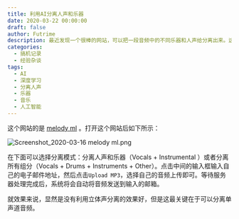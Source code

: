 ```yaml
---
title: 利用AI分离人声和乐器
date: 2020-03-22 00:00:00
draft: false
author: Futrime
description: 最近发现一个很棒的网站，可以把一段音频中的不同乐器和人声给分离出来。这个网站利用AI进行分离，而不是使用传统软件左右声道对比的方式，所以可以应用于任何音频。这篇文章我讲讲使用这个网站的体验。
categories:
  - 搞机记录
  - 经验杂谈
tags:
  - AI
  - 深度学习
  - 分离人声
  - 乐器
  - 音乐
  - 人工智能
---
```


这个网站的是 [melody ml][1] 。打开这个网站后如下所示：

![Screenshot_2020-03-16 melody ml.png][2]

在下面可以选择分离模式：分离人声和乐器（Vocals + Instrumental ）或者分离所有组分（Vocals + Drums + Instruments + Other）。点击中间的输入框输入自己的电子邮件地址，然后点击`Upload MP3`，选择自己的音频上传即可。等待服务器处理完成后，系统将会自动将音频发送到输入的邮箱。

就效果来说，显然是没有利用立体声分离的效果好，但是这最关键在于可以分离单声道音频。

  [1]: https://melody.ml/
  [2]: https://futrime.gitee.io/image-cdn/2020/03/335496539.png
